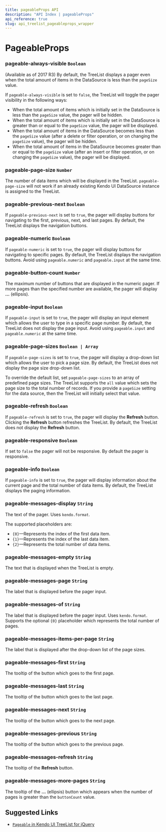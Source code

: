 ```yaml
---
title: pageableProps API
description: "API Index | pageableProps"
api_reference: true
slug: api_treelist_pageableprops_wrapper
---
```


# PageableProps

### pageable-always-visible `Boolean`

(Available as of 2017 R3) By default, the TreeList displays a pager even when the total amount of items in the DataSource is less than the `pageSize` value.

If `pageable-always-visible` is set to `false`, the TreeList will toggle the pager visibility in the following ways:

* When the total amount of items which is initially set in the DataSource is less than the `pageSize` value, the pager will be hidden.
* When the total amount of items which is initially set in the DataSource is greater than or equal to the `pageSize` value, the pager will be displayed.
* When the total amount of items in the DataSource becomes less than the `pageSize` value (after a delete or filter operation, or on changing the `pageSize` value), the pager will be hidden.
* When the total amount of items in the DataSource becomes greater than or equal to the `pageSize` value (after an insert or filter operation, or on changing the `pageSize` value), the pager will be displayed.

### pageable-page-size `Number`

The number of data items which will be displayed in the TreeList. `pageable-page-size` will not work if an already existing Kendo UI DataSource instance is assigned to the TreeList.

### pageable-previous-next `Boolean`

If `pageable-previous-next` is set to `true`, the pager will display buttons for navigating to the first, previous, next, and last pages. By default, the TreeList displays the navigation buttons.

### pageable-numeric `Boolean`

If `pageable-numeric` is set to `true`, the pager will display buttons for navigating to specific pages. By default, the TreeList displays the navigation buttons. Avoid using `pageable.numeric` and `pageable.input` at the same time.

### pageable-button-count `Number`

The maximum number of buttons that are displayed in the numeric pager. If more pages than the specified number are available, the pager will display **...** (ellipsis).

### pageable-input `Boolean`

If `pageable-input` is set to `true`, the pager will display an input element which allows the user to type in a specific page number. By default, the TreeList does not display the page input. Avoid using `pageable.input` and `pageable.numeric` at the same time.

### pageable-page-sizes `Boolean | Array`

If `pageable-page-sizes` is set to `true`, the pager will display a drop-down list which allows the user to pick a page size. By default, the TreeList does not display the page size drop-down list.

To override the default list, set `pageable-page-sizes` to an array of predefined page sizes. The TreeList supports the `all` value which sets the page size to the total number of records. If you provide a `pageSize` setting for the data source, then the TreeList will initially select that value.

### pageable-refresh `Boolean`

If `pageable-refresh` is set to `true`, the pager will display the **Refresh** button. Clicking the **Refresh** button refreshes the TreeList. By default, the TreeList does not display the **Refresh** button.

### pageable-responsive `Boolean`

If set to `false` the pager will not be responsive. By default the pager is responsive.

### pageable-info `Boolean`

If `pageable-info` is set to `true`, the pager will display information about the current page and the total number of data items. By default, the TreeList displays the paging information.

### pageable-messages-display `String`

The text of the pager. Uses `kendo.format`.

The supported placeholders are:

* `{0}`&mdash;Represents the index of the first data item.
* `{1}`&mdash;Represents the index of the last data item.
* `{2}`&mdash;Represents the total number of data items.

### pageable-messages-empty `String`

The text that is displayed when the TreeList is empty.

### pageable-messages-page `String`

The label that is displayed before the pager input.

### pageable-messages-of `String`

The label that is displayed before the pager input. Uses `kendo.format`. Supports the optional `{0}` placeholder which represents the total number of pages.

### pageable-messages-items-per-page `String`

The label that is displayed after the drop-down list of the page sizes.

### pageable-messages-first `String`

The tooltip of the button which goes to the first page.

### pageable-messages-last `String`

The tooltip of the button which goes to the last page.

### pageable-messages-next `String`

The tooltip of the button which goes to the next page.

### pageable-messages-previous `String`

The tooltip of the button which goes to the previous page.

### pageable-messages-refresh `String`

The tooltip of the **Refresh** button.

### pageable-messages-more-pages `String`

The tooltip of the **...** (ellipsis) button which appears when the number of pages is greater than the `buttonCount` value.

## Suggested Links

* [`Pageable` in Kendo UI TreeList for jQuery](https://docs.telerik.com/kendo-ui/api/javascript/ui/treelist/configuration/pageable)
